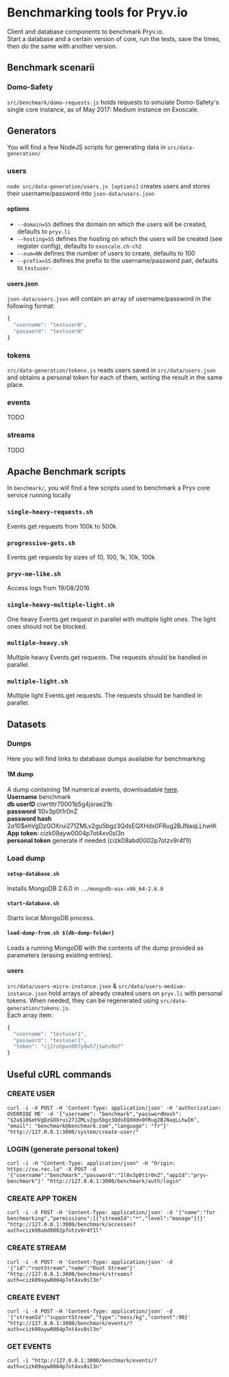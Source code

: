 # Benchmarking tools for Pryv.io

Client and database components to benchmark Pryv.io.  
Start a database and a certain version of core, run the tests, save the times, then do the same with another version.

## Benchmark scenarii

### Domo-Safety

`src/benchmark/domo-requests.js` holds requests to simulate Domo-Safety's single core instance, as of May 2017: Medium instance on Exoscale.


## Generators

You will find a few NodeJS scripts for generating data in `src/data-generation/`


### users

`node src/data-generation/users.js [options]` creates users and stores their username/password into `json-data/users.json`

#### options

- `--domain=SS` defines the domain on which the users will be created, defaults to `pryv.li`
- `--hosting=SS` defines the hosting on which the users will be created (see register config), defaults to `exoscale.ch-ch2`
- `--num=NN` defines the number of users to create, defaults to 100
- `--prefix=SS` defines the prefix to the username/password pair, defaults to `testuser-`

#### users.json

`json-data/users.json` will contain an array of username/password in the following format:
```javascript
{
  "username": "testuserN",
  "password": "testuserN"
}
```


### tokens

`src/data-generation/tokens.js` reads users saved in `src/data/users.json` and obtains a personal token for each of them, writing the result in the same place.


### events

TODO


### streams

TODO


## Apache Benchmark scripts

In `benchmark/`, you will find a few scripts used to benchmark a Pryv core service running locally


### `single-heavy-requests.sh`

Events.get requests from 100k to 500k


### `progressive-gets.sh`

Events.get requests by sizes of 10, 100, 1k, 10k, 100k


### `pryv-me-like.sh`

Access logs from 19/08/2016


### `single-heavy-multiple-light.sh`

One heavy Events.get request in parallel with multiple light ones. The light ones should not be blocked.


### `multiple-heavy.sh`

Multiple heavy Events.get requests. The requests should be handled in parallel.


### `multiple-light.sh`

Multiple light Events.get requests. The requests should be handled in parallel.


## Datasets

### Dumps

Here you will find links to database dumps available for benchmarking


#### 1M dump

A dump containing 1M numerical events, downloadable [here](https://drive.google.com/open?id=0B6hiVSUep65USi16cnRSZTQ2bFU).  
**Username** benchmark  
**db userID** ciwrtttr70001b5g4jsrae21b  
**password** 1l0v3p0t1r0nZ  
**password hash** $2a$10$ehVgDzGOXrui271ZMLv2gu5bgz3QdsEQXHdx0FRug2BJNaqLLhwIK  
**App token**: cizk09ayw0004p7ot4xv0sl3n  
**personal token** generate if needed (cizk08abd0002p7otzv9r4f1l)


### Load dump

#### `setup-database.sh`

Installs MongoDB 2.6.0 in `../mongodb-osx-x86_64-2.6.0`


#### `start-database.sh`

Starts local MongoDB process.


#### `load-dump-from.sh ${db-dump-folder}`

Loads a running MongoDB with the contents of the dump provided as parameters (erasing existing entries).
  
  
#### users

`src/data/users-micro-instance.json` & `src/data/users-medium-instance.json` hold arrays of already created users on `pryv.li` with personal tokens. When needed, they can be regenerated using `src/data-generation/tokens.js`.  
Each array item:  
```javascript
{
  "username": "testuser1",
  "password": "testuser1",
  "token": "cj2ruhpxn007y0w57j1whz8m7"
}
```


## Useful cURL commands

### CREATE USER

`curl -i -X POST -H 'Content-Type: application/json' -H 'authorization: OVERRIDE ME' -d '{"username": "benchmark","passwordHash": "$2a$10$ehVgDzGOXrui271ZMLv2gu5bgz3QdsEQXHdx0FRug2BJNaqLLhwIK", "email": "benchmark@benchmark.com","language": "fr"}' "http://127.0.0.1:3000/system/create-user/"`


### LOGIN (generate personal token)

`curl -i -H "Content-Type: application/json" -H "Origin: https://sw.rec.la" -X POST -d '{"username":"benchmark","password":"1l0v3p0t1r0nZ","appId":"pryv-benchmark"}' "http://127.0.0.1:3000/benchmark/auth/login"`


### CREATE APP TOKEN

`curl -i -X POST -H 'Content-Type: application/json' -d '{"name":"for benchmarking","permissions":[{"streamId":"*","level":"manage"}]}' "http://127.0.0.1:3000/benchmark/accesses?auth=cizk08abd0002p7otzv9r4f1l"`


### CREATE STREAM

`curl -i -X POST -H 'Content-Type: application/json' -d '{"id":"rootStream","name":"Root Stream"}' "http://127.0.0.1:3000/benchmark/streams?auth=cizk09ayw0004p7ot4xv0sl3n"`


### CREATE EVENT

`curl -i -X POST -H 'Content-Type: application/json' -d '{"streamId":"supportStream","type":"mass/kg","content":90}' "http://127.0.0.1:3000/benchmark/events/?auth=cizk09ayw0004p7ot4xv0sl3n"`


### GET EVENTS

`curl -i "http://127.0.0.1:3000/benchmark/events/?auth=cizk09ayw0004p7ot4xv0sl3n"`

